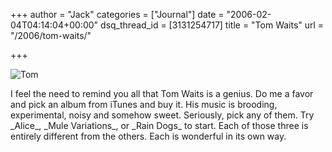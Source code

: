 +++
author = "Jack"
categories = ["Journal"]
date = "2006-02-04T04:14:04+00:00"
dsq_thread_id = [3131254717]
title = "Tom Waits"
url = "/2006/tom-waits/"

+++

![Tom][1] 

I feel the need to remind you all that Tom Waits is a genius. Do me a favor and pick an album from iTunes and buy it. His music is brooding, experimental, noisy and somehow sweet. Seriously, pick any of them. Try \_Alice\_, \_Mule Variations\_, or \_Rain Dogs\_ to start. Each of those three is entirely different from the others. Each is wonderful in its own way. </p>

 [1]: /files/tom-waits.jpg